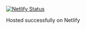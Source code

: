 [![Netlify Status](https://api.netlify.com/api/v1/badges/8a50b714-7233-436b-8bcc-1d564ec96c5e/deploy-status)](https://app.netlify.com/sites/fruitytiles/deploys)

Hosted successfully on Netlify